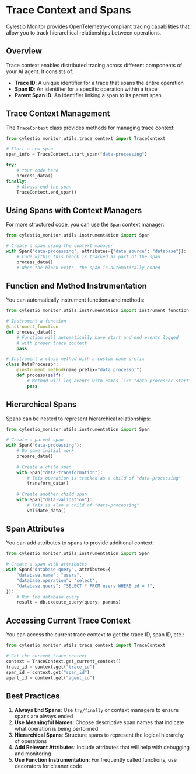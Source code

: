 # Trace Context and Spans

Cylestio Monitor provides OpenTelemetry-compliant tracing capabilities that allow you to track hierarchical relationships between operations.

## Overview

Trace context enables distributed tracing across different components of your AI agent. It consists of:

- **Trace ID**: A unique identifier for a trace that spans the entire operation
- **Span ID**: An identifier for a specific operation within a trace
- **Parent Span ID**: An identifier linking a span to its parent span

## Trace Context Management

The `TraceContext` class provides methods for managing trace context:

```python
from cylestio_monitor.utils.trace_context import TraceContext

# Start a new span
span_info = TraceContext.start_span("data-processing")

try:
    # Your code here
    process_data()
finally:
    # Always end the span
    TraceContext.end_span()
```

## Using Spans with Context Managers

For more structured code, you can use the `Span` context manager:

```python
from cylestio_monitor.utils.instrumentation import Span

# Create a span using the context manager
with Span("data-processing", attributes={"data_source": "database"}):
    # Code within this block is tracked as part of the span
    process_data()
    # When the block exits, the span is automatically ended
```

## Function and Method Instrumentation

You can automatically instrument functions and methods:

```python
from cylestio_monitor.utils.instrumentation import instrument_function, instrument_method

# Instrument a function
@instrument_function
def process_data():
    # Function will automatically have start and end events logged
    # with proper trace context
    pass

# Instrument a class method with a custom name prefix
class DataProcessor:
    @instrument_method(name_prefix="data_processor")
    def process(self):
        # Method will log events with names like "data_processor.start"
        pass
```

## Hierarchical Spans

Spans can be nested to represent hierarchical relationships:

```python
from cylestio_monitor.utils.instrumentation import Span

# Create a parent span
with Span("data-processing"):
    # Do some initial work
    prepare_data()
    
    # Create a child span
    with Span("data-transformation"):
        # This operation is tracked as a child of "data-processing"
        transform_data()
    
    # Create another child span
    with Span("data-validation"):
        # This is also a child of "data-processing"
        validate_data()
```

## Span Attributes

You can add attributes to spans to provide additional context:

```python
from cylestio_monitor.utils.instrumentation import Span

# Create a span with attributes
with Span("database-query", attributes={
    "database.name": "users",
    "database.operation": "select",
    "database.query": "SELECT * FROM users WHERE id = ?",
}):
    # Run the database query
    result = db.execute_query(query, params)
```

## Accessing Current Trace Context

You can access the current trace context to get the trace ID, span ID, etc.:

```python
from cylestio_monitor.utils.trace_context import TraceContext

# Get the current trace context
context = TraceContext.get_current_context()
trace_id = context.get("trace_id")
span_id = context.get("span_id")
agent_id = context.get("agent_id")
```

## Best Practices

1. **Always End Spans**: Use `try/finally` or context managers to ensure spans are always ended
2. **Use Meaningful Names**: Choose descriptive span names that indicate what operation is being performed
3. **Hierarchical Spans**: Structure spans to represent the logical hierarchy of operations
4. **Add Relevant Attributes**: Include attributes that will help with debugging and monitoring
5. **Use Function Instrumentation**: For frequently called functions, use decorators for cleaner code 